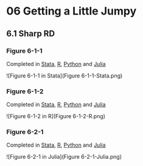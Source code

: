 # 06 Getting a Little Jumpy
## 6.1 Sharp RD

### Figure 6-1-1

Completed in [Stata](Figure%206-1-1.do), [R](Figure%206-1-1.r), [Python](Figure%206-1-1.py) and [Julia](Figure%206-1-1.jl)

![Figure 6-1-1 in Stata](Figure 6-1-1-Stata.png)

### Figure 6-1-2

Completed in [Stata](Figure%206-1-2.do), [R](Figure%206-1-2.r), [Python](Figure%206-1-2.py) and [Julia](Figure%206-1-2.jl)

![Figure 6-1-2 in R](Figure 6-1-2-R.png)

### Figure 6-2-1

Completed in [Stata](Figure%206-2-1.do), [R](Figure%206-2-1.r), [Python](Figure%206-2-1.py) and [Julia](Figure%206-1-1.jl)

![Figure 6-2-1 in Julia](Figure 6-2-1-Julia.png)
